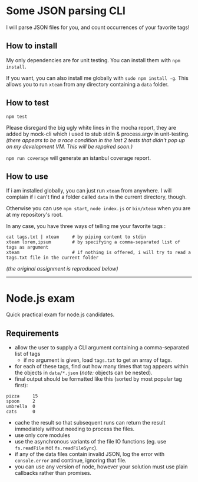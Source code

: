 Some JSON parsing CLI
====

I will parse JSON files for you, and count occurrences of your favorite tags!

How to install
----
My only dependencies are for unit testing. You can install them with `npm install`.

If you want, you can also install me globally with `sudo npm install -g`. This allows you to run `xteam` from any directory containing a `data` folder.

How to test
----
`npm test`

Please disregard the big ugly white lines in the mocha report, they are added by mock-cli which i used to stub stdin & process.argv in unit-testing. _(there appears to be a race condition in the last 2 tests that didn't pop up on my development VM. This will be repaired soon.)_

`npm run coverage` will generate an istanbul coverage report.

How to use
----

If i am installed globally, you can just run `xteam` from anywhere. I will complain if i can't find a folder called `data` in the current directory, though.

Otherwise you can use `npm start`, `node index.js` or `bin/xteam` when you are at my repository's root.

In any case, you have three ways of telling me your favorite tags :

```
cat tags.txt | xteam     # by piping content to stdin
xteam lorem,ipsum        # by specifying a comma-separated list of tags as argument
xteam                    # if nothing is offered, i will try to read a tags.txt file in the current folder
```

_(the original assignment is reproduced below)_

---

Node.js exam
====

Quick practical exam for node.js candidates.

Requirements
----

- allow the user to supply a CLI argument containing a comma-separated list of tags
  - if no argument is given, load `tags.txt` to get an array of tags.
- for each of these tags, find out how many times that tag appears within the objects in `data/*.json` (_note:_ objects can be nested).
- final output should be formatted like this (sorted by most popular tag first):

```
pizza     15
spoon     2
umbrella  0
cats      0
```

- cache the result so that subsequent runs can return the result immediately without needing to process the files.
- use only core modules
- use the asynchronous variants of the file IO functions (eg. use `fs.readFile` not `fs.readFileSync`).
- if any of the data files contain invalid JSON, log the error with `console.error` and continue, ignoring that file.
- you can use any version of node, however your solution must use plain callbacks rather than promises.
